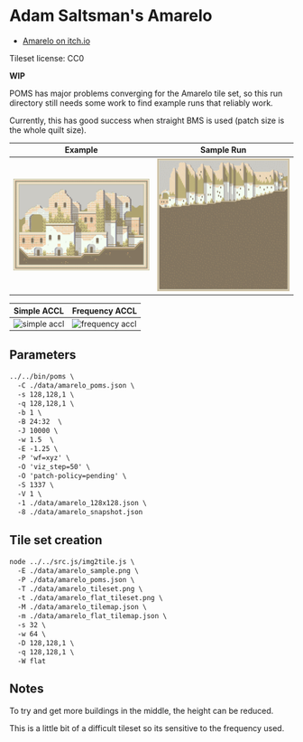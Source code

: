 Adam Saltsman's Amarelo
===


* [Amarelo on itch.io](https://adamatomic.itch.io/amarelo)

Tileset license: CC0


**WIP**

POMS has major problems converging for the Amarelo tile set,
so this run directory still needs some work to find example
runs that reliably work.

Currently, this has good success when straight BMS is used
(patch size is the whole quilt size).


| Example | Sample Run |
|---|---|
| ![input tileset](data/amarelo_sample.png) | ![generation](data/amarelo_128x128.png) |


| Simple ACCL | Frequency ACCL |
|---|---|
| ![simple accl](aux/amarelo_accl.png) | ![frequency accl](aux/amarelo_freq_accl.png) |


Parameters
---

```
../../bin/poms \
  -C ./data/amarelo_poms.json \
  -s 128,128,1 \
  -q 128,128,1 \
  -b 1 \
  -B 24:32  \
  -J 10000 \
  -w 1.5  \
  -E -1.25 \
  -P 'wf=xyz' \
  -O 'viz_step=50' \
  -O 'patch-policy=pending' \
  -S 1337 \
  -V 1 \
  -1 ./data/amarelo_128x128.json \
  -8 ./data/amarelo_snapshot.json
```

Tile set creation
---


```
node ../../src.js/img2tile.js \
  -E ./data/amarelo_sample.png \
  -P ./data/amarelo_poms.json \
  -T ./data/amarelo_tileset.png \
  -t ./data/amarelo_flat_tileset.png \
  -M ./data/amarelo_tilemap.json \
  -m ./data/amarelo_flat_tilemap.json \
  -s 32 \
  -w 64 \
  -D 128,128,1 \
  -q 128,128,1 \
  -W flat
```


Notes
---

To try and get more buildings in the middle, the height can be reduced.

This is a little bit of a difficult tileset so its sensitive to
the frequency used.
